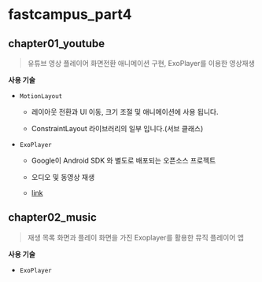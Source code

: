 # fastcampus_part4

## chapter01_youtube

> 유튜브 영상 플레이어 화면전환 애니메이션 구현, ExoPlayer를 이용한 영상재생

**사용 기술**

 - `MotionLayout`
 
    - 레이아웃 전환과 UI 이동, 크기 조절 및 애니메이션에 사용 됩니다. 

    - ConstraintLayout 라이브러리의 일부 입니다.(서브 클래스)

 - `ExoPlayer`

    - Google이 Android SDK 와 별도로 배포되는 오픈소스 프로젝트

    - 오디오 및 동영상 재생

    - [link](https://exoplayer.dev/hello-world.html)


## chapter02_music

> 재생 목록 화면과 플레이 화면을 가진 Exoplayer를 활용한 뮤직 플레이어 앱

**사용 기술**

- `ExoPlayer`